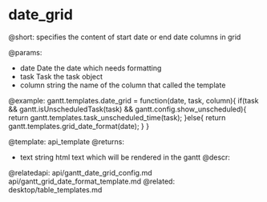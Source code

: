 date_grid
=============
@short:
	specifies the content of start date or end date columns in grid
	

@params:
- date			Date		the date which needs formatting
- task			Task 			the task object
- column			string 			the name of the column that called the template

@example:
gantt.templates.date_grid = function(date, task, column){
   if(task && gantt.isUnscheduledTask(task) && gantt.config.show_unscheduled){
    	return gantt.templates.task_unscheduled_time(task);
   	}else{
    	return gantt.templates.grid_date_format(date);
   }
}

@template:	api_template
@returns:
- text		string		html text which will be rendered in the gantt
@descr:

@relatedapi:
	api/gantt_date_grid_config.md
	api/gantt_grid_date_format_template.md
@related:
	desktop/table_templates.md